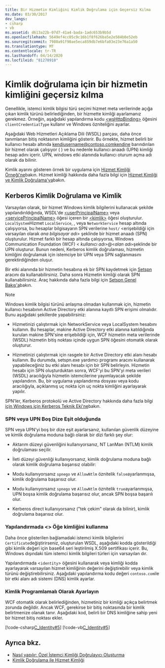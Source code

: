 ```yaml
---
title: Bir Hizmetin Kimliğini Kimlik Doğrulama için Geçersiz Kılma
ms.date: 03/30/2017
dev_langs:
- csharp
- vb
ms.assetid: d613a22b-07d7-41a4-bada-1adc653b9b5d
ms.openlocfilehash: 5649ef4cc05c9c16b1f8f626ba5e2e584b0e52eb
ms.sourcegitcommit: 7980a91f90ae5eca859db7e6bfa03e23e76a1a50
ms.translationtype: MT
ms.contentlocale: tr-TR
ms.lasthandoff: 04/14/2020
ms.locfileid: "81278918"
---
```

# <a name="override-the-identity-of-a-service-for-authentication"></a>Kimlik doğrulama için bir hizmetin kimliğini geçersiz kılma

Genellikle, istemci kimlik bilgisi türü seçimi hizmet meta verilerinde açığa çıkan kimlik türünü belirlediğinden, bir hizmette kimliği ayarlamanız gerekmez. Örneğin, aşağıdaki yapılandırma kodu [ \<wsHttpBinding>](../../configure-apps/file-schema/wcf/wshttpbinding.md) öğesini `clientCredentialType` kullanır ve Windows özniteliğini ayarlar.  

 Aşağıdaki Web Hizmetleri Açıklama Dili (WSDL) parçası, daha önce tanımlanan bitiş noktasının kimliğini gösterir. Bu örnekte, hizmet belirli bir kullanıcı hesabı altında kendiusername@contoso.comkendine barındırılan bir hizmet olarak çalışıyor ( ) ve bu nedenle kullanıcı anaadı (UPN) kimliği hesap adını içerir. UPN, windows etki alanında kullanıcı oturum açma adı olarak da bilinir.  

 Kimlik ayarını gösteren örnek bir uygulama için [Hizmet Kimliği Örneği'ne](../samples/service-identity-sample.md)bakın. Hizmet kimliği hakkında daha fazla bilgi için [Hizmet Kimliği ve Kimlik Doğrulama'ya](../feature-details/service-identity-and-authentication.md)bakın.  
  
## <a name="kerberos-authentication-and-identity"></a>Kerberos Kimlik Doğrulama ve Kimlik  
 Varsayılan olarak, bir hizmet Windows kimlik bilgilerini kullanacak şekilde yapılandırıldığında, WSDL'de [ \<userPrincipalName>](../../configure-apps/file-schema/wcf/userprincipalname.md) veya [ \<servicePrincipalName>](../../configure-apps/file-schema/wcf/serviceprincipalname.md) öğesi içeren bir [ \<kimlik>](../../configure-apps/file-schema/wcf/identity.md) öğesi oluşturulur. `LocalSystem`Hizmet `LocalService`, , veya `NetworkService` hesap altında çalışıyorsa, bu hesaplar bilgisayarın SPN verilerine `host/` \<erişebildiği için varsayılan olarak *ana bilgisayar adı*> şeklinde bir hizmet anaadı (SPN) oluşturulur. Hizmet farklı bir hesap altında çalışıyorsa, Windows Communication Foundation (WCF) \< *kullanıcı adı*>@<*alan adı*`>`şeklinde bir UPN oluşturur. Bunun nedeni, Kerberos kimlik doğrulaması, hizmetin kimliğini doğrulamak için istemciye bir UPN veya SPN sağlanmasını gerektirdiğinden oluşur.  
  
 Bir etki alanında bir hizmetin hesabına ek bir SPN kaydetmek için [Setspn](https://docs.microsoft.com/previous-versions/windows/it-pro/windows-server-2008-R2-and-2008/cc731241(v=ws.10)?redirectedfrom=MSDN) aracını da kullanabilirsiniz. Daha sonra Hizmetin kimliği olarak SPN kullanabilirsiniz. Araç hakkında daha fazla bilgi için [Setspn Genel Bakış'a](https://docs.microsoft.com/previous-versions/windows/it-pro/windows-server-2003/cc773257(v=ws.10))bakın.  
  
> [!NOTE]
> Windows kimlik bilgisi türünü anlaşma olmadan kullanmak için, hizmetin kullanıcı hesabının Active Directory etki alanına kayıtlı SPN erişimi olmalıdır. Bunu aşağıdaki şekillerde yapabilirsiniz:  
  
- Hizmetinizi çalıştırmak için NetworkService veya LocalSystem hesabını kullanın. Bu hesaplar, makine Active Directory etki alanına katıldığında kurulan makine SPN'sine erişebildiği için, WCF hizmetin meta verilerinde (WSDL) hizmetin bitiş noktası içinde uygun SPN öğesini otomatik olarak oluşturur.  
  
- Hizmetinizi çalıştırmak için rasgele bir Active Directory etki alanı hesabı kullanın. Bu durumda, setspn.exe yardımcı programı aracını kullanarak yapabileceğiniz bu etki alanı hesabı için bir SPN belirleyin. Hizmetin hesabı için SPN oluşturduktan sonra, WCF'yi bu SPN'yi meta verileri (WSDL) aracılığıyla hizmetin istemcilerine yayımlayacak şekilde yapılandırın. Bu, bir uygulama yapılandırma dosyası veya kodu aracılığıyla, açıklanmış uç nokta için uç nokta kimliğini ayarlayarak yapılır.  
  
 SPN'ler, Kerberos protokolü ve Active Directory hakkında daha fazla bilgi [için Windows için Kerberos Teknik Eki'ne](https://docs.microsoft.com/previous-versions/msp-n-p/ff649429(v=pandp.10))bakın.  
  
### <a name="when-spn-or-upn-equals-the-empty-string"></a>SPN veya UPN Boş Dize Eşit olduğunda  
 SPN veya UPN'yi boş bir dize eşit ayarlarsanız, kullanılan güvenlik düzeyine ve kimlik doğrulama moduna bağlı olarak bir dizi farklı şey olur:  
  
- Aktarım düzeyi güvenliğini kullanıyorsanız, NT LanMan (NTLM) kimlik doğrulaması seçilir.  
  
- İleti düzeyi güvenliği kullanıyorsanız, kimlik doğrulama moduna bağlı olarak kimlik doğrulama başarısız olabilir:  
  
- Modu kullanıyorsanız `spnego` ve `AllowNtlm` öznitelik `false`ayarlanmışsa, kimlik doğrulama başarısız olur.  
  
- Modu kullanıyorsanız `spnego` ve `AllowNtlm` öznitelik `true`ayarlanmışsa, UPN boşsa kimlik doğrulama başarısız olur, ancak SPN boşsa başarılı olur.  
  
- Kerberos direct kullanıyorsanız ("tek çekim" olarak da bilinir), kimlik doğrulama başarısız olur.  
  
### <a name="use-the-identity-element-in-configuration"></a>Yapılandırmada \<> Öğe kimliğini kullanma  
 Daha önce gösterilen bağlamadaki istemci kimlik bilgilerini `Certificate`değiştirirseniz, oluşturulan WSDL, aşağıdaki kodda gösterildiği gibi kimlik değeri için base64 seri leştirilmiş X.509 sertifikası içerir. Bu, Windows dışındaki tüm istemci kimlik bilgileri türleri için varsayılan dır.  

 Yapılandırmada <`identity`> öğesini kullanarak veya kimliği kodda ayarlayarak varsayılan hizmet kimliğinin değerini değiştirebilir veya kimlik türünü değiştirebilirsiniz. Aşağıdaki yapılandırma kodu değeri `contoso.com`ile bir etki alanı adı sistemi (DNS) kimlik ayarlar.  

### <a name="set-identity-programmatically"></a>Kimlik Programlamalı Olarak Ayarlayın  
 WCF otomatik olarak belirlediğinden, hizmetiniz bir kimliği açıkça belirtmek zorunda değildir. Ancak WCF, gerekirse bir bitiş noktasında bir kimlik belirtmenize olanak tanır. Aşağıdaki kod, belirli bir DNS kimliğine sahip yeni bir hizmet bitiş noktası ekler.  
  
 [!code-csharp[C_Identity#5](../../../../samples/snippets/csharp/VS_Snippets_CFX/c_identity/cs/source.cs#5)]
 [!code-vb[C_Identity#5](../../../../samples/snippets/visualbasic/VS_Snippets_CFX/c_identity/vb/source.vb#5)]  
  
## <a name="see-also"></a>Ayrıca bkz.

- [Nasıl yapılır: Özel İstemci Kimliği Doğrulayıcı Oluşturma](how-to-create-a-custom-client-identity-verifier.md)
- [Kimlik Doğrulama ile Hizmet Kimliği](../feature-details/service-identity-and-authentication.md)
